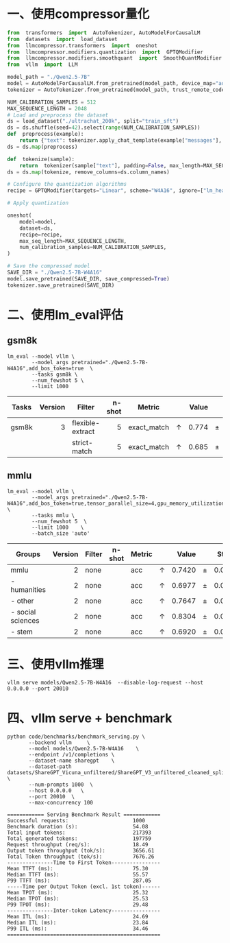 # 一、使用compressor量化
```python
from  transformers  import  AutoTokenizer, AutoModelForCausalLM
from  datasets  import  load_dataset
from  llmcompressor.transformers  import  oneshot
from  llmcompressor.modifiers.quantization  import  GPTQModifier
from  llmcompressor.modifiers.smoothquant  import  SmoothQuantModifier
from  vllm  import  LLM

model_path = "./Qwen2.5-7B"
model = AutoModelForCausalLM.from_pretrained(model_path, device_map="auto", torch_dtype="auto", trust_remote_code=False)
tokenizer = AutoTokenizer.from_pretrained(model_path, trust_remote_code=False)

NUM_CALIBRATION_SAMPLES = 512
MAX_SEQUENCE_LENGTH = 2048
# Load and preprocess the dataset
ds = load_dataset("./ultrachat_200k", split="train_sft")
ds = ds.shuffle(seed=42).select(range(NUM_CALIBRATION_SAMPLES))
def  preprocess(example):
    return {"text": tokenizer.apply_chat_template(example["messages"], tokenize=False)}
ds = ds.map(preprocess)

def  tokenize(sample):
    return  tokenizer(sample["text"], padding=False, max_length=MAX_SEQUENCE_LENGTH, truncation=True, add_special_tokens=False)
ds = ds.map(tokenize, remove_columns=ds.column_names)

# Configure the quantization algorithms
recipe = GPTQModifier(targets="Linear", scheme="W4A16", ignore=["lm_head"])

# Apply quantization

oneshot(
    model=model,
    dataset=ds,
    recipe=recipe,
    max_seq_length=MAX_SEQUENCE_LENGTH,
    num_calibration_samples=NUM_CALIBRATION_SAMPLES,
)

# Save the compressed model
SAVE_DIR = "./Qwen2.5-7B-W4A16"
model.save_pretrained(SAVE_DIR, save_compressed=True)
tokenizer.save_pretrained(SAVE_DIR)
```

# 二、使用lm_eval评估
## gsm8k
```
lm_eval --model vllm \
        --model_args pretrained="./Qwen2.5-7B-W4A16",add_bos_token=true  \
        --tasks gsm8k \
        --num_fewshot 5 \
        --limit 1000
```

|Tasks|Version|     Filter     |n-shot|  Metric   |   |Value|   |Stderr|
|-----|------:|----------------|-----:|-----------|---|----:|---|-----:|
|gsm8k|      3|flexible-extract|     5|exact_match|↑  |0.774|±  |0.0132|
|     |       |strict-match    |     5|exact_match|↑  |0.685|±  |0.0147|


## mmlu
```
lm_eval --model vllm \
        --model_args pretrained="./Qwen2.5-7B-W4A16",add_bos_token=true,tensor_parallel_size=4,gpu_memory_utilization=0.7  \
        --tasks mmlu \
        --num_fewshot 5  \
        --limit 1000    \
        --batch_size 'auto'
```
|      Groups      |Version|Filter|n-shot|Metric|   |Value |   |Stderr|
|------------------|------:|------|------|------|---|-----:|---|-----:|
|mmlu              |      2|none  |      |acc   |↑  |0.7420|±  |0.0036|
| - humanities     |      2|none  |      |acc   |↑  |0.6977|±  |0.0068|
| - other          |      2|none  |      |acc   |↑  |0.7647|±  |0.0073|
| - social sciences|      2|none  |      |acc   |↑  |0.8304|±  |0.0066|
| - stem           |      2|none  |      |acc   |↑  |0.6920|±  |0.0080|

# 三、使用vllm推理
```
vllm serve models/Qwen2.5-7B-W4A16  --disable-log-request --host 0.0.0.0 --port 20010
```
# 四、vllm serve + benchmark
```
python code/benchmarks/benchmark_serving.py \
       --backend vllm     \
       --model models/Qwen2.5-7B-W4A16    \
       --endpoint /v1/completions \
       --dataset-name sharegpt    \
       --dataset-path datasets/ShareGPT_Vicuna_unfiltered/ShareGPT_V3_unfiltered_cleaned_split.json  \
       --num-prompts 1000  \
       --host 0.0.0.0   \
       --port 20010  \
       --max-concurrency 100
```

```
============ Serving Benchmark Result ============
Successful requests:                     1000
Benchmark duration (s):                  54.08
Total input tokens:                      217393
Total generated tokens:                  197759
Request throughput (req/s):              18.49
Output token throughput (tok/s):         3656.61
Total Token throughput (tok/s):          7676.26
---------------Time to First Token----------------
Mean TTFT (ms):                          75.30
Median TTFT (ms):                        55.57
P99 TTFT (ms):                           287.05
-----Time per Output Token (excl. 1st token)------
Mean TPOT (ms):                          25.32
Median TPOT (ms):                        25.53
P99 TPOT (ms):                           29.48
---------------Inter-token Latency----------------
Mean ITL (ms):                           24.69
Median ITL (ms):                         23.84
P99 ITL (ms):                            34.46
==================================================

```